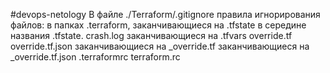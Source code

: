 #devops-netology
В файле ./Terraform/.gitignore правила игнорирования файлов:
в папках .terraform,
заканчивающиеся на .tfstate
в середине названия .tfstate.
crash.log
заканчивающиеся на .tfvars
override.tf
override.tf.json
заканчивающиеся на _override.tf
заканчивающиеся на  _override.tf.json
.terraformrc
terraform.rc
